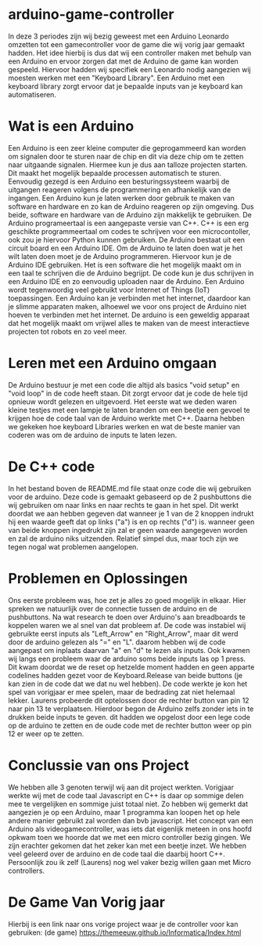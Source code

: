 # arduino-game-controller
In deze 3 periodes zijn wij bezig geweest met een Arduino Leonardo omzetten tot een gamecontroller voor de game die wij vorig jaar gemaakt hadden. Het idee hierbij is dus dat wij een controller maken met behulp van een Arduino en ervoor zorgen dat met de Arduino de game kan worden gespeeld. Hiervoor hadden wij specifiek een Leonardo nodig aangezien wij moesten werken met een "Keyboard Library". Een Arduino met een keyboard library zorgt ervoor dat je bepaalde inputs van je keyboard kan automatiseren.

# Wat is een Arduino
Een Arduino is een zeer kleine computer die geprogammeerd kan worden om signalen door te sturen naar de chip en dit via deze chip om te zetten naar uitgaande signalen. Hiermee kun je dus aan talloze projecten starten. Dit maakt het mogelijk bepaalde processen automatisch te sturen. Eenvoudig gezegd is een Arduino een besturingssysteem waarbij de uitgangen reageren volgens de programmering en afhankelijk van de ingangen. Een Arduino kun je laten werken door gebruik te maken van software en hardware en zo kan de Arduino reageren op zijn omgeving. Dus beide, software en hardware van de Arduino zijn makkelijk te gebruiken. De Arduino programeertaal is een aangepaste versie van C++. C++ is een erg geschikte programmeertaal om codes te schrijven voor een microcontoller, ook zou je hiervoor Python kunnen gebruiken. De Arduino bestaat uit een circuit board en een Arduino IDE. Om de Arduino te laten doen wat je het wilt laten doen moet je de Arduino programmeren. Hiervoor kun je de Arduino IDE gebruiken. Het is een software die het mogelijk maakt om in een taal te schrijven die de Arduino begrijpt. De code kun je dus schrijven in een Arduino IDE en zo eenvoudig uploaden naar de Arduino. Een Arduino wordt tegenwoordig veel gebruikt voor Internet of Things (IoT) toepassingen. Een Arduino kan je verbinden met het internet, daardoor kan je slimme apparaten maken, alhoewel we voor ons project de Arduino niet hoeven te verbinden met het internet. De arduino is een geweldig apparaat dat het mogelijk maakt om vrijwel alles te maken van de meest interactieve projecten tot robots en zo veel meer.

# Leren met een Arduino omgaan
De Arduino bestuur je met een code die altijd als basics "void setup" en "void loop" in de code heeft staan. Dit zorgt ervoor dat je code de hele tijd opnieuw wordt gelezen en uitgevoerd. Het eerste wat we deden waren kleine testjes met een lampje te laten branden om een beetje een gevoel te krijgen hoe de code taal van de Arduino werkte met C++. Daarna hebben we gekeken hoe keyboard Libraries werken en wat de beste manier van coderen was om de arduino de inputs te laten lezen.


# De C++ code
In het bestand boven de README.md file staat onze code die wij gebruiken voor de arduino. Deze code is gemaakt gebaseerd op de 2 pushbuttons die wij gebruiken om naar links en naar rechts te gaan in het spel. Dit werkt doordat we aan hebben gegeven dat wanneer je 1 van de 2 knoppen indrukt hij een waarde geeft dat op links ("a") is en op rechts ("d") is. wanneer geen van beide knoppen ingedrukt zijn zal er geen waarde aangegeven worden en zal de arduino niks uitzenden. Relatief simpel dus, maar toch zijn we tegen nogal wat problemen aangelopen.

# Problemen en Oplossingen
Ons eerste probleem was, hoe zet je alles zo goed mogelijk in elkaar. Hier spreken we natuurlijk over de connectie tussen de arduino en de pushbuttons. Na wat research te doen over Arduino's aan breadboards te koppelen waren we al snel van dat probleem af. De code was instabiel wij gebruikte eerst inputs als "Left_Arrow" en "Right_Arrow", maar dit werd door de arduino gelezen als "=" en "L". daarom hebben wij de code aangepast om inplaats daarvan "a" en "d" te lezen als inputs. Ook kwamen wij langs een probleem waar de arduino soms beide inputs las op 1 press. Dit kwam doordat we de reset op hetzelde moment hadden en geen apparte codelines hadden gezet voor de Keyboard.Release van beide buttons (je kan zien in de code dat we dat nu wel hebben). De code werkte je kon het spel van vorigjaar er mee spelen, maar de bedrading zat niet helemaal lekker. Laurens probeerde dit optelossen door de rechter button van pin 12 naar pin 13 te verplaatsen. Hierdoor begon de Arduino zelfs zonder iets in te drukken beide inputs te geven. dit hadden we opgelost door een lege code op de arduino te zetten en de oude code met de rechter button weer op pin 12 er weer op te zetten.

# Conclussie van ons Project
We hebben alle 3 genoten terwijl wij aan dit project werkten. Vorigjaar werkte wij met de code taal Javascript en C++ is daar op sommige delen mee te vergelijken en sommige juist totaal niet. Zo hebben wij gemerkt dat aangezien je op een Arduino, maar 1 programma kan loopen het op hele andere manier gebruikt zal worden dan bvb javascript. Het concept van een Arduino als videogamecontroller, was iets dat eigenlijk meteen in ons hoofd opkwam toen we hoorde dat we met een micro controller bezig gingen. We zijn erachter gekomen dat het zeker kan met een beetje inzet. We hebben veel geleerd over de arduino en de code taal die daarbij hoort C++. Persoonlijk zou ik zelf (Laurens) nog wel vaker bezig willen gaan met Micro controllers.

# De Game Van Vorig jaar
Hierbij is een link naar ons vorige project waar je de controller voor kan gebruiken: (de game) https://themeeuw.github.io/Informatica/Index.html 
